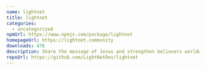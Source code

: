 ```yaml
---
name: lightnet
title: lightnet
categories:
  - uncategorized
npmUrl: https://www.npmjs.com/package/lightnet
homepageUrl: https://lightnet.community
downloads: 476
description: Share the message of Jesus and strengthen believers worldwide.
repoUrl: https://github.com/LightNetDev/lightnet
---
```

